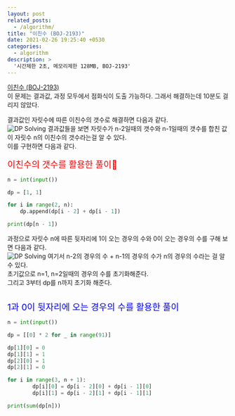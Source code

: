 ```yaml
---
layout: post
related_posts:
  - /algorithm/
title: "이친수 (BOJ-2193)"
date: 2021-02-26 19:25:40 +0530
categories:
  - algorithm
description: >
  '시간제한 2초, 메모리제한 128MB, BOJ-2193'
---
```


[이친수 (BOJ-2193)][boj-2193]<br>
이 문제는 결과값, 과정 모두에서 점화식이 도출 가능하다. 그래서 해결하는데 10분도 걸리지 않았다.<br>

결과값인 자릿수에 따른 이친수의 갯수로 해결하면 다음과 같다.<br>
![DP Solving](/assets/image/BOJ2193_2.jpg)
결과값들을 보면 자릿수가 n-2일때의 갯수와 n-1일때의 갯수를 합친 값이 자릿수 n의 이친수의 갯수라는걸 알 수 있다.<br>
이를 구현하면 다음과 같다.<br><br>
<span style="color:red; font-size:20px">이친수의 갯수를 활용한 풀이🤞</span><br>

```python
n = int(input())

dp = [1, 1]

for i in range(2, n):
    dp.append(dp[i - 2] + dp[i - 1])

print(dp[n - 1])
```

과정으로 자릿수 n에 따른 뒷자리에 1이 오는 경우의 수와 0이 오는 경우의 수를 구해 보면 다음과 같다.<br>
![DP Solving](/assets/image/BOJ2193.jpg)
여기서 n-2의 경우의 수 + n-1의 경우의 수가 n의 경우의 수라는 걸 알 수 있다.<br>
초기값으로 n=1, n=2일때의 경우의 수를 초기화해준다.<br>
그리고 3부터 dp를 n까지 초기화 해준다.<br><br>

<span style="color:blue; font-size:20px">1과 0이 뒷자리에 오는 경우의 수를 활용한 풀이</span>

```python
n = int(input())

dp = [[0] * 2 for _ in range(91)]

dp[1][0] = 0
dp[1][1] = 1
dp[2][0] = 1
dp[2][1] = 0

for i in range(3, n + 1):
        dp[i][0] = dp[i - 2][0] + dp[i - 1][0]
        dp[i][1] = dp[i - 2][1] + dp[i - 1][1]

print(sum(dp[n]))
```

[boj-2193]: https://www.acmicpc.net/problem/2193
